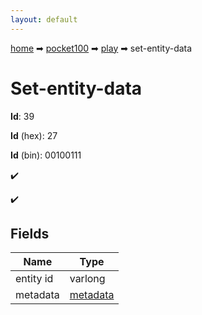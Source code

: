 ```yaml
---
layout: default
---
```


[home](/) ➡ [pocket100](/protocol/pocket100) ➡ [play](/protocol/pocket100/play) ➡ set-entity-data

# Set-entity-data

**Id**: 39

**Id** (hex): 27

**Id** (bin): 00100111

✔️

✔️

## Fields

Name | Type
---|---
entity id | varlong
metadata | [metadata](/protocol/pocket100/metadata)

